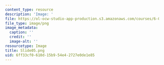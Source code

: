 ```yaml
---
content_type: resource
description: 'Image: '
file: https://ol-ocw-studio-app-production.s3.amazonaws.com/courses/6-004-computation-structures-spring-2017/6ff33cf0610d15b954e42727e0de1e85_Slide05.png
file_type: image/png
image_metadata:
  caption: ''
  credit: ''
  image-alt: ''
resourcetype: Image
title: Slide05.png
uid: 6ff33cf0-610d-15b9-54e4-2727e0de1e85
---
```

